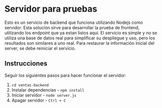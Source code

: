 # Servidor para pruebas

Esto es un servicio de backend que funciona utilizando Nodejs como servidor. Esta solución sirve para desarrollar la prueba de frontend, utilizando los endpoint que ya estan listos aqui.
El servicio es simple y no se utiliza una base de datos real para simplificar su despliegue y uso, pero los resultados son similares a uno real.
Para restaurar la información inicial del server, se debe reiniciar el servicio.


## Instrucciones

Seguir los siguientes pasos para hacer funcionar el servidor:

1. `cd ventas-backend`
2. Instalar dependencias - `npm install`
3. Iniciar servidor - `node server.js`
3. Apagar servidor - `Ctrl + C`

